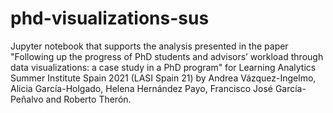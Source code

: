 # phd-visualizations-sus

Jupyter notebook that supports the analysis presented in the paper "Following up the progress of PhD students and advisors’ workload through data visualizations: a case study in a PhD program" for Learning Analytics Summer Institute Spain 2021 (LASI Spain 21) by Andrea Vázquez-Ingelmo, Alicia García-Holgado, Helena Hernández Payo, Francisco José García-Peñalvo and Roberto Therón.
